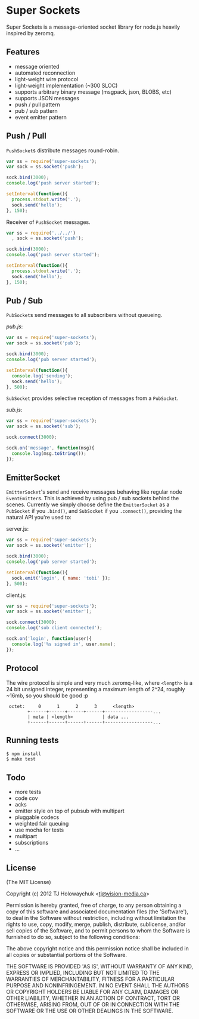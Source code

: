 
# Super Sockets

  Super Sockets is a message-oriented socket library for node.js heavily inspired by zeromq.

## Features

  - message oriented
  - automated reconnection
  - light-weight wire protocol
  - light-weight implementation (~300 SLOC)
  - supports arbitrary binary message (msgpack, json, BLOBS, etc)
  - supports JSON messages
  - push / pull pattern
  - pub / sub pattern
  - event emitter pattern

## Push / Pull

`PushSocket`s distribute messages round-robin.

```js
var ss = require('super-sockets');
var sock = ss.socket('push');

sock.bind(3000);
console.log('push server started');

setInterval(function(){
  process.stdout.write('.');
  sock.send('hello');
}, 150);
```

Receiver of `PushSocket` messages.

```js
var ss = require('../../')
  , sock = ss.socket('push');

sock.bind(3000);
console.log('push server started');

setInterval(function(){
  process.stdout.write('.');
  sock.send('hello');
}, 150);
```

## Pub / Sub

`PubSocket`s send messages to all subscribers without queueing.

_pub.js_:

```js
var ss = require('super-sockets');
var sock = ss.socket('pub');

sock.bind(3000);
console.log('pub server started');

setInterval(function(){
  console.log('sending');
  sock.send('hello');
}, 500);
```

`SubSocket` provides selective reception of messages from a `PubSocket`.

_sub.js_:

```js
var ss = require('super-sockets');
var sock = ss.socket('sub');

sock.connect(3000);

sock.on('message', function(msg){
  console.log(msg.toString());
});
```

## EmitterSocket

`EmitterSocket`'s send and receive messages behaving like regular node `EventEmitter`s.
This is achieved by using pub / sub sockets behind the scenes. Currently we simply choose
define the `EmitterSocket` as a `PubSocket` if you `.bind()`, and `SubSocket` if you `.connect()`,
providing the natural API you're used to:

server.js:

```js
var ss = require('super-sockets');
var sock = ss.socket('emitter');

sock.bind(3000);
console.log('pub server started');

setInterval(function(){
  sock.emit('login', { name: 'tobi' });
}, 500);
```

client.js:

```js
var ss = require('super-sockets');
var sock = ss.socket('emitter');

sock.connect(3000);
console.log('sub client connected');

sock.on('login', function(user){
  console.log('%s signed in', user.name);
});
```

## Protocol

  The wire protocol is simple and very much zeromq-like, where `<length>` is
  a 24 bit unsigned integer, representing a maximum length of 2^24, roughly ~16mb,
  so you should be good :p

```
 octet:     0      1      2      3      <length>
        +------+------+------+------+------------------...
        | meta | <length>           | data ...
        +------+------+------+------+------------------...
```

## Running tests

```
$ npm install
$ make test
```

## Todo

  - more tests
  - code cov
  - acks
  - emitter style on top of pubsub with multipart
  - pluggable codecs
  - weighted fair queuing
  - use mocha for tests
  - multipart
  - subscriptions
  - ...

## License 

(The MIT License)

Copyright (c) 2012 TJ Holowaychuk &lt;tj@vision-media.ca&gt;

Permission is hereby granted, free of charge, to any person obtaining
a copy of this software and associated documentation files (the
'Software'), to deal in the Software without restriction, including
without limitation the rights to use, copy, modify, merge, publish,
distribute, sublicense, and/or sell copies of the Software, and to
permit persons to whom the Software is furnished to do so, subject to
the following conditions:

The above copyright notice and this permission notice shall be
included in all copies or substantial portions of the Software.

THE SOFTWARE IS PROVIDED 'AS IS', WITHOUT WARRANTY OF ANY KIND,
EXPRESS OR IMPLIED, INCLUDING BUT NOT LIMITED TO THE WARRANTIES OF
MERCHANTABILITY, FITNESS FOR A PARTICULAR PURPOSE AND NONINFRINGEMENT.
IN NO EVENT SHALL THE AUTHORS OR COPYRIGHT HOLDERS BE LIABLE FOR ANY
CLAIM, DAMAGES OR OTHER LIABILITY, WHETHER IN AN ACTION OF CONTRACT,
TORT OR OTHERWISE, ARISING FROM, OUT OF OR IN CONNECTION WITH THE
SOFTWARE OR THE USE OR OTHER DEALINGS IN THE SOFTWARE.

